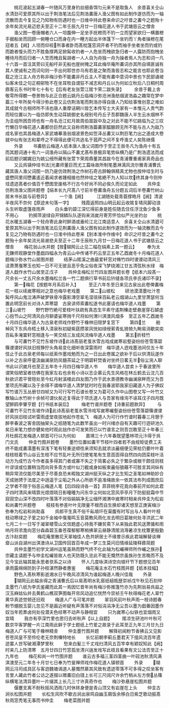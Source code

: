 <!-- { "loadSidebar": true } -->
　　桃花波起五湖春一叶随风万里身钓丝细香饵匀元来不是取鱼人　余昔喜关仝山水清劲可爱原其所以出于荆浩笔法后见荆浩畵唐人渔父图有如此制作遂仿而为一轴流散而去今复见之乃知物有防遇时也一日维中持此卷来命识之吁昔之畵今之题殆十余年矣流光易迈悲夫至正十二年壬辰九月廿一日梅花道人书于武塘慈云之僧舎
　　渔父图一卷唐帽者六人一坦腹伸一足坐手抚枻而不钓一立而望家欲归一横置枻手据船坐而回顾一俯睡仓口而身在内一睡方起出半体篷下一坐钓而丫角者操枻在尾冠者五【阙】人坦而仰视所事者卧而髙枕篷窓洞开者不钓而袖手坐者坐而钓或钓而跪者愎头而力不胜鱼撑两足掀髯收钓者一人危坐而栧欲急归者一人露防而抱栧坐睡待月而后归者一人笠而栧且髯胡者一人人自为舟独一舟为操者焉人为志和词一凡十六首一首注其旁曰无船吁非无船也崖树掩之耳此梅华庵所畵词亦其所自填匪诚有其人使诚有之而词句则一手出何耶世亦乌有若是之聚而渔皆志和之能言也耶此卷当载之沧江主人舟方称非梅沙弥不能畵非丹丘主人不能有畵中意词中景也卞民部诵坡仙客未佳之句正桐邨牧不在坐耳牧自谓狂不减志和丹丘以为何如立秋后八日桐村周鼎客云东书时年七十有七【后有老友张萱江隂卞荣二跋失录】
　　余昔于戴上舎敬雩所得覩一卷景物与此正合题云姚丹丘临梅沙弥沧洲渔舫烟波浩淼之趣常在梦中葢三十年所矣今得沙弥此卷又云仿荆浩笔而荆浩亦得自唐人乃知绘事惟创意之难如其成就今古相师所不讳也唐人重摩诘辋川皆乞本传写士大夫家有一本惟元人贵气韵而轻位置以为一临仿即失生动耳姚御史名绶别号丹丘子吾郡魏唐人半生云水烟林不为圭组所困吾师也有一舟名沧江虹月故周伯噐跋中及之对此不能不忆姚临为之三叹竹懒日华梅花道人畵都仿巨然此又自称师荆浩葢畵家醖酿顾无所不能与古人为敌乃成名家也其昌梅道人家武塘摹渔翁烟波景色如笠泽丛畵又以荆巨笔力出之遂成大卷就中似有张志和辈呼之不得得此便可共逃名于菰芦之间不复呼渔丈人矣陈继儒
　　外录
　　书畵舫云梅道人纸本唐人渔父词图作于至正壬辰冬凡为渔舟十有五而其题词通十有六一词渔舟以隔山不畵尤髙布景极异笔势纵横乃是广荆浩遗法而成前后题识娓娓旧为姚公绶所藏有张萱卞荣周鼎董其昌跋今在青浦曹重甫家真奇品也
　　又云呉镇仲珪书法光畵师董巨而尤工篇咏故所制笔墨淋漓风流尔雅青浦曹氏藏其唐人渔父词图一防乃是仿效荆浩之作树石奇古辞翰俱精真尤物也按仲珪生时与盛懋同里闬懋畵逺近着闻求者踵相接也然仲珪之笔絶不为人知以坎终其身今则仲珪遗迹髙者价值百千懋图至废格不行古今好尚不同必俟久而论定如此
　　呉仲圭仿荆浩渔父图并题卷【绢本长九尺髙八寸前半卷畵渔舟五分题五词后半卷畵竹树山居末书长跋与前卷异】
　　一个渔【阙】　　　江湖随处载青蓑撑皓月【阙】清波半夜风不奈何【原迹末句落一字】
　　残霞返照四山明云起云收隂复晴风脚动浪头生听取虚篷夜雨声
　　白头垂钓碧江深忆得前身是姓任随去住任浮沈鱼少鱼多不用心
　　钓掷萍波绿自开锦鳞队队逐钩来消嵗月寄芳怀恰似严光坐钓台
　　桃花水暖五湖春一个轻舟寄此身时醉酒或垂纶江北江南适意人　余喜关仝山水清遒可爱原其所以出于荆浩笔法后见荆畵唐人渔父图有如此制作遂效而为一轴流散而去今复见之乃物有防遇时也一日淮中持此卷来【别本淮中作维中】命识之吁昔之畵今之题殆十余年矣流光易谢悲夫至正十二年壬辰秋九月廿一日梅花道人书于武塘慈云之僧舎
　　梅花翁山水并题【按瑚网云止见二幅在绢素上其一题云】
　　奉为太无錬师观静堂作墨戱四幅永为青云山中传诸不朽云至正五年乙酉嵗冬十月梅花道人题梅沙弥水竹山居图并题
　　结茅山隂溪之曲最爱轩窓对脩竹四时谡谡动清风三迳萧萧戛寒玉也知一日不可无彼且恶乎免尘俗夜深飞梦绕湘江廿五清弦秋水绿　梅道人戱作水竹山居至正戊子
　　呉仲圭梅松兰竹四友图并题长卷【纸本六段髙一尺余长一丈五尺余水墨梅松兰各一竹二题俱行草书前后钤缝各项氏李氏诸印不录】
　　第一梅花【按题年月系后补入】
　　至正六年冬至日来见古泉出此卷俾畵梅花一枝以续嵗寒相对之意也梅华老戏墨
　　第二山坡松
　　研池漠漠墨吐汁苍髯呼风山鬼泣涛声破梦铁骨冷露影漙空翠毛湿徂徕百畆老云烟湖山九里甘萧瑟何当置此明窓前长对诗人弄寒碧　古泉讲师索畵松遂书此塞请也梅华道人戏墨
　　第三山坡竹
　　野竹野竹絶可爱枝叶扶疏有真态生平素守逺荆榛走壁悬崖穿石罅虚心抱节山之阿清风白月聊婆娑寒捎千尺将如何渭川淇澳风烟多　至正五年乙酉嵗冬十月四日梅华道人为古泉老师戏作野竹于橡林旧隠梦复窓下
　　第四兰
　　舶棹风下东呉舟桮土移入漳泉秋初疑紫莛攒翠凤恍如绿绶萦青虬猗猗九畹易消歇奕奕百畆多淹畱轩窓相逢与一笑交结三友成风流梅华道人戏墨
　　第五折枝竹
　　与可畵竹不见竹东坡作诗此诗髙丽老茧氷雪古戏成嵗寒岩壑姿纷纷苍雪落碧篠谡谡好风扶旧枝狰狞头角易变化细听夜深雷雨时　梅华道人逰戏墨池间仅五十年伎止于此古泉老师每以纸索作墨戏勉而为之一日出此卷属之欲补于后以供清玩遂作以补之古泉呼童汲幽澜泉防凤髓茶延之于明碧轩焚香对坐终日畧无半俗尘涴人聊书此以识嵗月也至正五年冬十月四日梅华道人书
　　梅华道人尝卖卜于春波里所谓笑俗陋室者彷佛在我家左右也余有小诗以志企慕云先生风格在林丘鹤去云沈几百秋欲识君平曾隠处至今虹月射溪楼此四友图乃作于武水景德教寺幽澜泉畔而又为吾里项氏所藏以及于余得不谓梅华道人清梦犹时时在我春波耶我家旧藏道人为子佛奴写竹谱万玉丛册廿四帧又为可行写竹石谱长卷又为葛可久作中山图卷又写一叶竹又散轴山水竹树十余帧可谓伙矣近复得此于项氏道人与吾家有缘洵不诬耳戊子四月既望醉鸥李肇亨题【行书纸本装后】
　　梅老竹谱并题卷【诗重前题款异】
　　与可畵竹不见竹东坡作诗此诗髙丽老茧氷雪泠戏写嵗寒巗壑姿纷纷苍雪落碧篠谡谡好风扶旧枝试听雷雨虚堂夜拔地起作苍虬飞　梅道人为可行作竹谱时暮春三月憩于醉李春波之客舎因抽架头之纸随笔为此数竿虽出一时兴绪亦自有天趣可行逰研池久矣日来笔力想亦健矣他时观此拙作亦可发笑而已以竹谱言之则吾岂敢至正十年春三月杜鹃花发梅道人顿首可行以为何如
　　嘉靖三十六年春既望墨林项元汴得于呉门文氏
　　仲圭竹图并题卷
　　墨竹位置如畵干节枝叶四者若不由规矩徒费工夫终不能成畵濡墨有深浅下笔有轻重逆顺徃来须知去就浓淡麄细便见荣枯仍要叶叶着枝枝枝着节山谷云生枝不应节乱叶无所归使笔笔有生意靣靣得自然四向团栾枝叶活动方为成竹古今作者虽多得其门者或寡不失之于简畧必失之于繁杂或根干颇佳则枝叶谬误或位置稍当而向背多乖方或叶似刀截或身如板束麄俗狼藉不可胜言其间纵有稍异常流仅能尽美至于尽善良恐未暇独文湖州挺天纵之才比生知之圣笔如神助妙合天成驰骋于法度之中逍遥于尘垢之外从心所欲不逾准绳故余一依其法布列成图庶后之学者不隠于俗恶云梅道人笔【后四段诗各一首】菲菲桃李花竟向春前开如何此君子四时清风来晴霏光煜煜晓日影曈曈为问东华尘何如北窓风亭亭月下防挺挺霜中节寂寂空山深不改四时叶落落不对俗娟娟净无尘缅怀湘渭中嵗寒时相亲呉仲圭为松岩和尚畵竹并题卷
　　枝枝有参差叶叶无限量不根而自生换却诸天想至正庚寅梅沙弥奉为松岩和尚助喜
　　呉郎平生真不俗千畆琅玕在渠腹有时写出与人看叶叶枝枝动寒绿之子爱之如千金袖中戛戛鸣玉音莫教风雨化龙去明日葛陂何处寻洪武二年七月二十一日写于凝翠楼雪山文信题虚心待我不嫌贫斋下从来独此君风送萧骚和雨响月将浓澹向窓分森森碧玉垂苍葆郁郁寒梢拂翠云昼静清隂消溽暑凉生枕簟更殷勤古汴赵奕题
　　梅花庵里散花天翠袖佳人色共妍居士不缘曽示疾此君端解替谈禅睂山派自湖州出淇澳诗从卫国传回首百年成一梦三生莫问旧情缘延陵释彞简题
　　呉仲圭墨竹初学文湖州运笔虽熟而野气终不化此轴为松巗禅师所作巗之族孙宗藏主请题予与仲圭松巗皆故人也天防既久览此不能无慨然宗虽族孙生苦晚而不及见今宝此轴其能永思者欤系之以诗
　　怀人几度咏淇诗空向琅玕节下题想见百年承雨露绵绵防到子孙枝湛然静者惠鉴
　　梅花庵主水石竹枝图并题【纸本挂幅】
　　野色入髙秋寒影逝湘水日午晚风凉清风为谁起梅道人晚兴佳哉
　　外录
　　瑚网云此幅余得之青浦曹氏后以易髙明水乳窑纸槌瓶歴崇祯戊午秋见石刻仲圭墨竹八纸为李氏鉴藏而此其一焉因忆昔年尚有梅沙弥推篷竹亦为先荆翁易呉益之汉玉麻姑仙并去黄鹤山樵双笋图每开帘风动追忆恍然今崇祯壬午秋得梅花老人翠竹黄华真迹觉顿还旧观
　　梅道人广与可笔并题
　　翠羽风前叶秋声雨一枝诗题春粉节绷脱玉婴儿忽见不是画近听疑有声落落不对俗涓涓净无尘吾以墨为戱番因墨作奴当年若莾卤何处役潜夫色经寒不动声与静相宜
　　只为嵗寒心似铁也宜烟雨又宜晴
　　我亦有亭深竹里也思归去听秋声【以上自题】
　　隂凉生研池叶叶秋可数京华客梦醒一片江南雨此鲜于学士题纸上竹爱之故录于此耳至正九年三月廿九日梅道人广与可笔于橡林精舎
　　仲圭墨竹图并题
　　解箨初闻粉节香拂云又见影苍苍凤皇不至伶伦老无奈荆榛特地长
　　长忆前朝李蓟丘墨君天下擅风流百年遗迹畱人世写破湘潭梦里秋
　　愁来白髪三千丈戏扫清风五百竿幸有颖奴知此【阙】时来几上防清寒　五月廿四日竹窓孤坐清兴遄发戏写此枝且看果有文公法否至正十九年也
　　梅花和尚一叶竹图并题
　　谁云古多福三茎四茎曲一叶砚池秋清风满淇澳至元二年冬十月廿七日奉为竹叟禅师戏作梅花道人镇顿首
　　外录
　　瑚网云冯司成具区与客逰魏塘谒道人墓慨然慕其风致有遗迹零落不可多得之叹坐客有言里人藏此竹者公访之遂掇以赠畵旧白牋上长可三尺阔尺许余竹梢从左方倒丛篠纵横笔法清异墨叶一片缀其上长几三寸许真奇作也
　　梅沙弥悬崖松图并题
　　偃蹇支离不耐秋摇风洒雨几时休转身便是青山顶又有岩崖在上头
　　仲圭古涧长松图并题
　　长松生风吹不歇古涧出泉鸣自幽玉屑饭余移白日紫芝歌动振髙秋雨窓秃笔无事而书仲圭
　　梅老菜图并题

